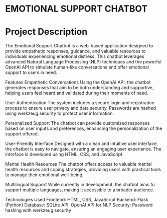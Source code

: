 # **EMOTIONAL SUPPORT CHATBOT**
# Project Description
The Emotional Support Chatbot is a web-based application designed to provide empathetic responses, guidance, and valuable resources to individuals experiencing emotional distress. This chatbot leverages advanced Natural Language Processing (NLP) techniques and the powerful OpenAI API to simulate human-like conversations and offer emotional support to users in need.

Features
Empathetic Conversations
Using the OpenAI API, the chatbot generates responses that aim to be both understanding and supportive, helping users feel heard and validated during their moments of need.

User Authentication
The system includes a secure login and registration process to ensure user privacy and data security. Passwords are hashed using werkzeug.security to protect user information.

Personalized Support
The chatbot can provide customized responses based on user inputs and preferences, enhancing the personalization of the support offered.

User-Friendly Interface
Designed with a clean and intuitive user interface, the chatbot is easy to navigate, ensuring an engaging user experience. The interface is developed using HTML, CSS, and JavaScript.

Mental Health Resources
The chatbot offers access to valuable mental health resources and coping strategies, providing users with practical tools to manage their emotional well-being.

Multilingual Support
While currently in development, the chatbot aims to support multiple languages, making it accessible to a broader audience.

Technologies Used
Frontend: HTML, CSS, JavaScript
Backend: Flask (Python)
Database: SQLite
API: OpenAI API for NLP
Security: Password hashing with werkzeug.security
